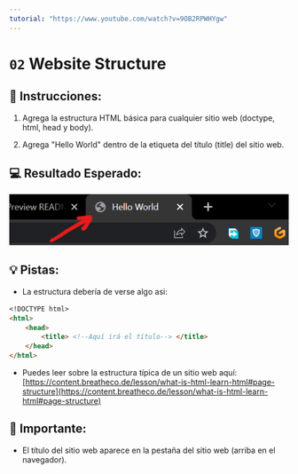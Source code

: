 ```yaml
---
tutorial: "https://www.youtube.com/watch?v=9OB2RPWHYgw"
---
```

# `02` Website Structure

## 📝 Instrucciones:

1. Agrega la estructura HTML básica para cualquier sitio web (doctype, html, head y body).

2. Agrega "Hello World" dentro de la etiqueta del título (title) del sitio web.

## 💻 Resultado Esperado:

![Website title example](../../.learn/assets/02-website-structure.png?raw=true)

## 💡 Pistas:

+ La estructura debería de verse algo asi:

```md
<!DOCTYPE html>
<html>
	<head>
		<title> <!--Aquí irá el título--> </title>
	</head>
</html>
```

+ Puedes leer sobre la estructura típica de un sitio web aquí: [https://content.breatheco.de/lesson/what-is-html-learn-html#page-structure](https://content.breatheco.de/lesson/what-is-html-learn-html#page-structure)
 
## 🔎 Importante:

+ El título del sitio web aparece en la pestaña del sitio web (arriba en el navegador).


